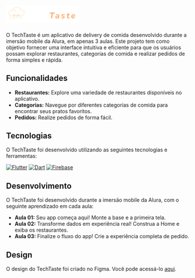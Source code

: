 #  <img src="assets/logo.png" alt="TechTaste Logo" width="200"/> 

O TechTaste é um aplicativo de delivery de comida desenvolvido durante a imersão mobile da Alura, em apenas 3 aulas. Este projeto tem como objetivo fornecer uma interface intuitiva e eficiente para que os usuários possam explorar restaurantes, categorias de comida e realizar pedidos de forma simples e rápida.

## Funcionalidades
* **Restaurantes:** Explore uma variedade de restaurantes disponíveis no aplicativo.
* **Categorias:** Navegue por diferentes categorias de comida para encontrar seus pratos favoritos.
* **Pedidos:** Realize pedidos de forma fácil.

## Tecnologias

O TechTaste foi desenvolvido utilizando as seguintes tecnologias e ferramentas:

[![Flutter](https://img.shields.io/badge/Flutter-%2302569B.svg?style=flat-square&logo=flutter&logoColor=white)](https://flutter.dev/)
 [![Dart](https://img.shields.io/badge/Dart-%230175C2.svg?style=flat-square&logo=dart&logoColor=white)](https://dart.dev/)
 [![Firebase](https://img.shields.io/badge/Firebase-%23FFCA28.svg?style=flat-square&logo=firebase&logoColor=black)](https://firebase.google.com/)


## Desenvolvimento

O TechTaste foi desenvolvido durante a imersão mobile da Alura, com o seguinte aprendizado em cada aula:

* **Aula 01:** Seu app começa aqui! Monte a base e a primeira tela.
* **Aula 02:** Transforme dados em experiência real! Construa a Home e exiba os restaurantes.
* **Aula 03:** Finalize o fluxo do app! Crie a experiência completa de pedido.

## Design

O design do TechTaste foi criado no Figma. Você pode acessá-lo [aqui](https://www.figma.com/design/5WKjBnTvAKTraWTRqsjK02/TechTaste-%7C-Imers%C3%A3o?node-id=7-47&p=f).
